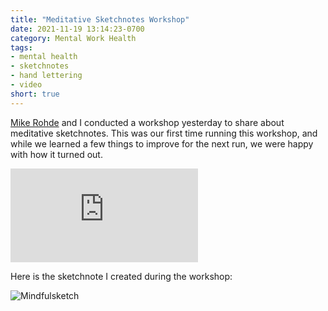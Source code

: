 ```yaml
---
title: "Meditative Sketchnotes Workshop"
date: 2021-11-19 13:14:23-0700
category: Mental Work Health
tags:
- mental health
- sketchnotes
- hand lettering
- video
short: true
---
```


[Mike Rohde](https://rohdesign.com) and I conducted a workshop yesterday to share about meditative sketchnotes. This was our first time running this workshop, and while we learned a few things to improve for the next run, we were happy with how it turned out.

<div class="embed-responsive embed-responsive-16by9">
    <iframe class="embed-responsive-item" src="https://www.youtube-nocookie.com/embed/F9gUNLwOfOk" frameborder="0" allow="accelerometer; autoplay; encrypted-media; gyroscope; picture-in-picture" allowfullscreen></iframe>
</div>

Here is the sketchnote I created during the workshop:

![Mindfulsketch](https://media.bennorris.com/images/mentalworkhealth/posts/meditative-sketchnote-live-example.jpg)
